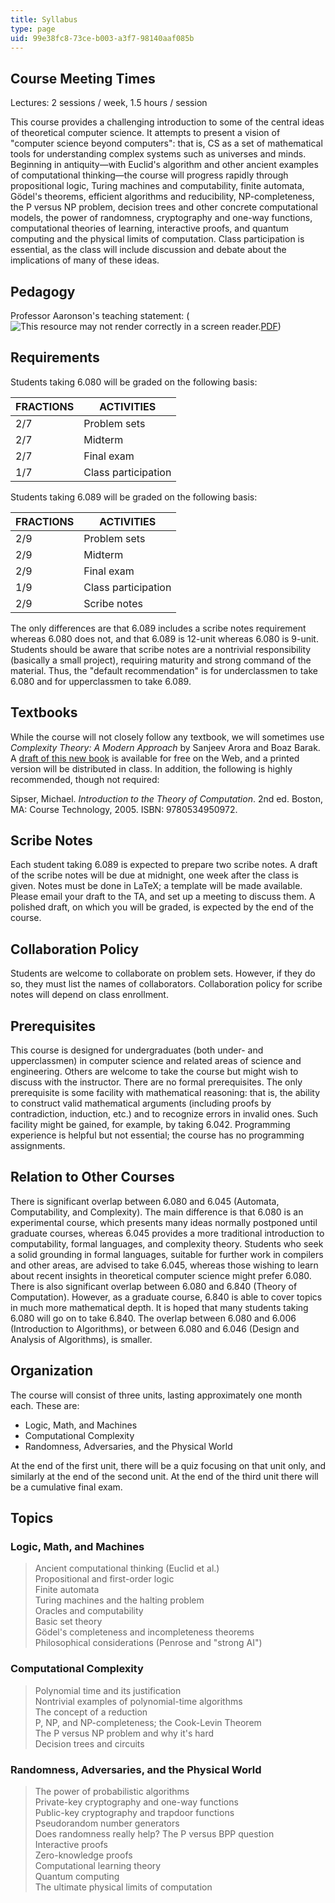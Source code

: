```yaml
---
title: Syllabus
type: page
uid: 99e38fc8-73ce-b003-a3f7-98140aaf085b
---
```


Course Meeting Times
--------------------

Lectures: 2 sessions / week, 1.5 hours / session

This course provides a challenging introduction to some of the central ideas of theoretical computer science. It attempts to present a vision of "computer science beyond computers": that is, CS as a set of mathematical tools for understanding complex systems such as universes and minds. Beginning in antiquity—with Euclid's algorithm and other ancient examples of computational thinking—the course will progress rapidly through propositional logic, Turing machines and computability, finite automata, Gödel's theorems, efficient algorithms and reducibility, NP-completeness, the P versus NP problem, decision trees and other concrete computational models, the power of randomness, cryptography and one-way functions, computational theories of learning, interactive proofs, and quantum computing and the physical limits of computation. Class participation is essential, as the class will include discussion and debate about the implications of many of these ideas.

Pedagogy
--------

Professor Aaronson's teaching statement: (![This resource may not render correctly in a screen reader.](/images/inacessible.gif)[PDF](http://scottaaronson.com/teaching.pdf))

Requirements
------------

Students taking 6.080 will be graded on the following basis:

| FRACTIONS | ACTIVITIES |
| --- | --- |
| 2/7 | Problem sets |
| 2/7 | Midterm |
| 2/7 | Final exam |
| 1/7 | Class participation 

Students taking 6.089 will be graded on the following basis:

| FRACTIONS | ACTIVITIES |
| --- | --- |
| 2/9 | Problem sets |
| 2/9 | Midterm |
| 2/9 | Final exam |
| 1/9 | Class participation |
| 2/9 | Scribe notes 

The only differences are that 6.089 includes a scribe notes requirement whereas 6.080 does not, and that 6.089 is 12-unit whereas 6.080 is 9-unit. Students should be aware that scribe notes are a nontrivial responsibility (basically a small project), requiring maturity and strong command of the material. Thus, the "default recommendation" is for underclassmen to take 6.080 and for upperclassmen to take 6.089.

Textbooks
---------

While the course will not closely follow any textbook, we will sometimes use _Complexity Theory: A Modern Approach_ by Sanjeev Arora and Boaz Barak. A [draft of this new book](http://www.cs.princeton.edu/theory/complexity/) is available for free on the Web, and a printed version will be distributed in class. In addition, the following is highly recommended, though not required:

Sipser, Michael. _Introduction to the Theory of Computation_. 2nd ed. Boston, MA: Course Technology, 2005. ISBN: 9780534950972.

Scribe Notes
------------

Each student taking 6.089 is expected to prepare two scribe notes. A draft of the scribe notes will be due at midnight, one week after the class is given. Notes must be done in LaTeX; a template will be made available. Please email your draft to the TA, and set up a meeting to discuss them. A polished draft, on which you will be graded, is expected by the end of the course.

Collaboration Policy
--------------------

Students are welcome to collaborate on problem sets. However, if they do so, they must list the names of collaborators. Collaboration policy for scribe notes will depend on class enrollment.

Prerequisites
-------------

This course is designed for undergraduates (both under- and upperclassmen) in computer science and related areas of science and engineering. Others are welcome to take the course but might wish to discuss with the instructor. There are no formal prerequisites. The only prerequisite is some facility with mathematical reasoning: that is, the ability to construct valid mathematical arguments (including proofs by contradiction, induction, etc.) and to recognize errors in invalid ones. Such facility might be gained, for example, by taking 6.042. Programming experience is helpful but not essential; the course has no programming assignments.

Relation to Other Courses
-------------------------

There is significant overlap between 6.080 and 6.045 (Automata, Computability, and Complexity). The main difference is that 6.080 is an experimental course, which presents many ideas normally postponed until graduate courses, whereas 6.045 provides a more traditional introduction to computability, formal languages, and complexity theory. Students who seek a solid grounding in formal languages, suitable for further work in compilers and other areas, are advised to take 6.045, whereas those wishing to learn about recent insights in theoretical computer science might prefer 6.080. There is also significant overlap between 6.080 and 6.840 (Theory of Computation). However, as a graduate course, 6.840 is able to cover topics in much more mathematical depth. It is hoped that many students taking 6.080 will go on to take 6.840. The overlap between 6.080 and 6.006 (Introduction to Algorithms), or between 6.080 and 6.046 (Design and Analysis of Algorithms), is smaller.

Organization
------------

The course will consist of three units, lasting approximately one month each. These are:

*   Logic, Math, and Machines
*   Computational Complexity
*   Randomness, Adversaries, and the Physical World

At the end of the first unit, there will be a quiz focusing on that unit only, and similarly at the end of the second unit. At the end of the third unit there will be a cumulative final exam.

Topics
------

### Logic, Math, and Machines

> Ancient computational thinking (Euclid et al.)  
> Propositional and first-order logic  
> Finite automata  
> Turing machines and the halting problem  
> Oracles and computability  
> Basic set theory  
> Gödel's completeness and incompleteness theorems  
> Philosophical considerations (Penrose and "strong AI")

### Computational Complexity

> Polynomial time and its justification  
> Nontrivial examples of polynomial-time algorithms  
> The concept of a reduction  
> P, NP, and NP-completeness; the Cook-Levin Theorem  
> The P versus NP problem and why it's hard  
> Decision trees and circuits

### Randomness, Adversaries, and the Physical World

> The power of probabilistic algorithms  
> Private-key cryptography and one-way functions  
> Public-key cryptography and trapdoor functions  
> Pseudorandom number generators  
> Does randomness really help? The P versus BPP question  
> Interactive proofs  
> Zero-knowledge proofs  
> Computational learning theory  
> Quantum computing  
> The ultimate physical limits of computation
